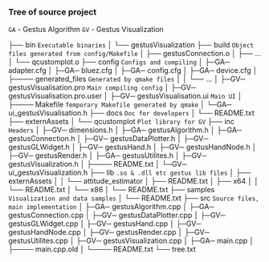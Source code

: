 ### Tree of source project

`GA` - Gestus Algorithm
`GV` - Gestus Visualization

├── bin `Executable binaries`
│   └── gestusVisualization
├── build `Object files generated from config/Makefile`
│   ├── gestusConnection.o
│   ├── ...
│   └── qcustomplot.o
├── config `Configs and compiling`
│   ├─GA─ adapter.cfg
│   ├─GA─ bluez.cfg
│   ├─GA─ config.cfg
│   ├─GA─ device.cfg
│   ├──── generated_files `Generated by qmake files`
│   │    └── ...
│   ├─GV─ gestusVisualisation.pro `Main compiling config`
│   ├─GV─ gestusVisualisation.pro.user
│   ├─GV─ gestusVisualisation.ui `Main UI`
│   ├──── Makefile `Temporary Makefile generated by qmake`
│   └─GA─ ui_gestusVisualisation.h
├── docs `Doc for developers`
│   └── README.txt
├── externAssets
│   └── qcustomplot `Plot library for GV`
├── inc `Headers`
│   ├─GV─ dimensions.h
│   ├─GA─ gestusAlgorithm.h
│   ├─GA─ gestusConnection.h
│   ├─GV─ gestusDataPlotter.h
│   ├─GV─ gestusGLWidget.h
│   ├─GV─ gestusHand.h
│   ├─GV─ gestusHandNode.h
│   ├─GV─ gestusRender.h
│   ├─GA─ gestusUtilites.h
│   ├─GV─ gestusVisualization.h
│   ├──── README.txt
│   └─GV─ ui_gestusVisualization.h
├── lib `.so & .dll etc gestus lib files`
│   ├── externAssets
│   │   └── attitude_estimator
│   ├── README.txt
│   ├── x64
│   │   └── README.txt
│   └── x86
│       └── README.txt
├── samples `Visualization and data samples`
│   └── README.txt
├── src `Source files, main implementation`
│   ├─GA─ gestusAlgorithm.cpp
│   ├─GA─ gestusConnection.cpp
│   ├─GV─ gestusDataPlotter.cpp
│   ├─GV─ gestusGLWidget.cpp
│   ├─GV─ gestusHand.cpp
│   ├─GV─ gestusHandNode.cpp
│   ├─GV─ gestusRender.cpp
│   ├─GV─ gestusUtilites.cpp
│   ├─GV─ gestusVisualization.cpp
│   ├─GA─ main.cpp
│   ├──── main.cpp.old
│   └──── README.txt
└── tree.txt
